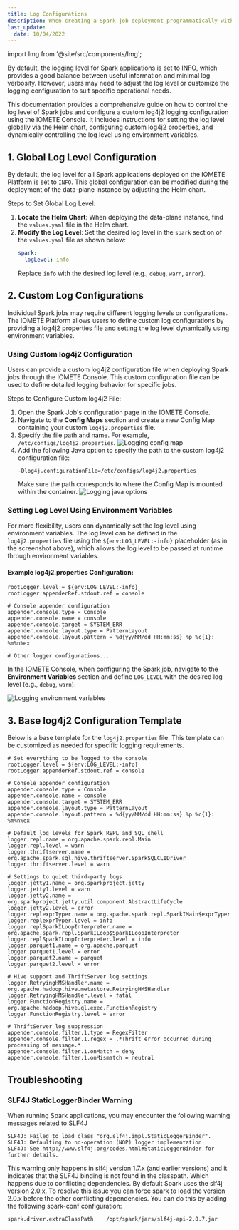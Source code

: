 ```yaml
---
title: Log Configurations
description: When creating a Spark job deployment programmatically with IOMETE, you would run a command similar to the following
last_update:
  date: 10/04/2022
---
```


import Img from '@site/src/components/Img';

By default, the logging level for Spark applications is set to INFO, which provides a good balance between useful information and minimal log verbosity. However, users may need to adjust the log level or customize the logging configuration to suit specific operational needs.

This documentation provides a comprehensive guide on how to control the log level of Spark jobs and configure a custom log4j2 logging configuration using the IOMETE Console. It includes instructions for setting the log level globally via the Helm chart, configuring custom log4j2 properties, and dynamically controlling the log level using environment variables.

## 1. Global Log Level Configuration

By default, the log level for all Spark applications deployed on the IOMETE Platform is set to `INFO`. This global configuration can be modified during the deployment of the data-plane instance by adjusting the Helm chart.

Steps to Set Global Log Level:  
1. **Locate the Helm Chart**: When deploying the data-plane instance, find the `values.yaml` file in the Helm chart.  
2. **Modify the Log Level**: Set the desired log level in the `spark` section of the `values.yaml` file as shown below:  
   ```yaml
   spark:
     logLevel: info
   ```
   Replace `info` with the desired log level (e.g., `debug`, `warn`, `error`).

## 2. Custom Log Configurations

Individual Spark jobs may require different logging levels or configurations. The IOMETE Platform allows users to define custom log configurations by providing a log4j2 properties file and setting the log level dynamically using environment variables.

### Using Custom log4j2 Configuration

Users can provide a custom log4j2 configuration file when deploying Spark jobs through the IOMETE Console. This custom configuration file can be used to define detailed logging behavior for specific jobs.

Steps to Configure Custom log4j2 File:
1. Open the Spark Job's configuration page in the IOMETE Console. 
2. Navigate to the **Config Maps** section and create a new Config Map containing your custom `log4j2.properties` file.
3. Specify the file path and name. For example, `/etc/configs/log4j2.properties`. 
    <Img src="/img/spark-job/logging/spark-logging-configmap.png" alt="Logging config map" />
4. Add the following Java option to specify the path to the custom log4j2 configuration file:
   ```shell
   -Dlog4j.configurationFile=/etc/configs/log4j2.properties
   ```
   Make sure the path corresponds to where the Config Map is mounted within the container.
    <Img src="/img/spark-job/logging/spark-logging-javaopts.png" alt="Logging java options" />



### Setting Log Level Using Environment Variables

For more flexibility, users can dynamically set the log level using environment variables. The log level can be defined in the `log4j2.properties` file using the `${env:LOG_LEVEL:-info}` placeholder (as in the screenshot above), which allows the log level to be passed at runtime through environment variables.

#### Example log4j2.properties Configuration:

```properties
rootLogger.level = ${env:LOG_LEVEL:-info}
rootLogger.appenderRef.stdout.ref = console

# Console appender configuration
appender.console.type = Console
appender.console.name = console
appender.console.target = SYSTEM_ERR
appender.console.layout.type = PatternLayout
appender.console.layout.pattern = %d{yy/MM/dd HH:mm:ss} %p %c{1}: %m%n%ex

# Other logger configurations...
```

In the IOMETE Console, when configuring the Spark job, navigate to the **Environment Variables** section and define `LOG_LEVEL` with the desired log level (e.g., `debug`, `warn`).

<Img src="/img/spark-job/logging/spark-logging-env.png" alt="Logging environment variables" />


## 3. Base log4j2 Configuration Template

Below is a base template for the `log4j2.properties` file. This template can be customized as needed for specific logging requirements.

```properties
# Set everything to be logged to the console
rootLogger.level = ${env:LOG_LEVEL:-info}
rootLogger.appenderRef.stdout.ref = console

# Console appender configuration
appender.console.type = Console
appender.console.name = console
appender.console.target = SYSTEM_ERR
appender.console.layout.type = PatternLayout
appender.console.layout.pattern = %d{yy/MM/dd HH:mm:ss} %p %c{1}: %m%n%ex

# Default log levels for Spark REPL and SQL shell
logger.repl.name = org.apache.spark.repl.Main
logger.repl.level = warn
logger.thriftserver.name = org.apache.spark.sql.hive.thriftserver.SparkSQLCLIDriver
logger.thriftserver.level = warn

# Settings to quiet third-party logs
logger.jetty1.name = org.sparkproject.jetty
logger.jetty1.level = warn
logger.jetty2.name = org.sparkproject.jetty.util.component.AbstractLifeCycle
logger.jetty2.level = error
logger.replexprTyper.name = org.apache.spark.repl.SparkIMain$exprTyper
logger.replexprTyper.level = info
logger.replSparkILoopInterpreter.name = org.apache.spark.repl.SparkILoop$SparkILoopInterpreter
logger.replSparkILoopInterpreter.level = info
logger.parquet1.name = org.apache.parquet
logger.parquet1.level = error
logger.parquet2.name = parquet
logger.parquet2.level = error

# Hive support and ThriftServer log settings
logger.RetryingHMSHandler.name = org.apache.hadoop.hive.metastore.RetryingHMSHandler
logger.RetryingHMSHandler.level = fatal
logger.FunctionRegistry.name = org.apache.hadoop.hive.ql.exec.FunctionRegistry
logger.FunctionRegistry.level = error

# ThriftServer log suppression
appender.console.filter.1.type = RegexFilter
appender.console.filter.1.regex = .*Thrift error occurred during processing of message.*
appender.console.filter.1.onMatch = deny
appender.console.filter.1.onMismatch = neutral
```


## Troubleshooting

### SLF4J StaticLoggerBinder Warning

When running Spark applications, you may encounter the following warning messages related to SLF4J
```
SLF4J: Failed to load class "org.slf4j.impl.StaticLoggerBinder".
SLF4J: Defaulting to no-operation (NOP) logger implementation
SLF4J: See http://www.slf4j.org/codes.html#StaticLoggerBinder for further details.
```

This warning only happens in slf4j version 1.7.x (and earlier versions) and it indicates that the SLF4J binding is not found in the classpath. Which happens due to conflicting dependencies. By default Spark uses the slf4j version 2.0.x. To resolve this issue you can force spark to load the version 2.0.x before the other conflicting dependencies. You can do this by adding the following spark-conf configuration:
```
spark.driver.extraClassPath    /opt/spark/jars/slf4j-api-2.0.7.jar
```